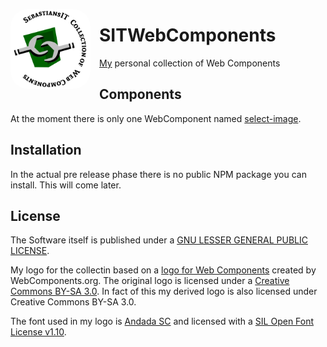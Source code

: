 <img alt="Logo &quot;Web Components&quot; with text &quot;SebastiansIT Collection of Web Components&quot;."
  src="./logo_340.png" width="128" height="128" style="float:left; border-radius:2em; margin-right:1em;" />

# SITWebComponents
[My](https://github.com/sebastiansit) personal collection of Web Components

## Components
At the moment there is only one WebComponent named [select-image](select-image/README.md).

## Installation
In the actual pre release phase there is no public NPM package you can install. This will come later.

## License
The Software itself is published under a [GNU LESSER GENERAL PUBLIC LICENSE](./LICENSE).

My logo for the collectin based on a [logo for Web Components](https://github.com/webcomponents/webcomponents-icons)
created by WebComponents.org. The original logo is licensed under a [Creative Commons BY-SA 3.0](http://creativecommons.org/licenses/by-sa/3.0/deed.en_US). In fact of this
my derived logo is also licensed under Creative Commons BY-SA 3.0.

The font used in my logo is [Andada SC](https://www.fontsquirrel.com/fonts/andada)
and licensed with a [SIL Open Font License v1.10](https://www.fontsquirrel.com/license/andada).
